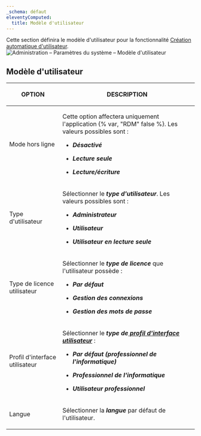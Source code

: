 ```yaml
---
_schema: défaut
eleventyComputed:
  title: Modèle d'utilisateur
---
```

Cette section définira le modèle d'utilisateur pour la fonctionnalité [Création automatique d'utilisateur](/server/web-interface/administration/configuration/server-settings/general/authentication/domain/). ![Administration – Paramètres du système – Modèle d'utilisateur](https://cdnweb.devolutions.net/docs/DVLS6081_2024_2.png)

## **Modèle d'utilisateur**

<table><thead><tr><th><p><strong>OPTION</strong></p></th><th><p><strong>DESCRIPTION</strong></p></th></tr></thead><tbody><tr><td><p>Mode hors ligne</p></td><td><p>Cette option affectera uniquement l'application {% var, "RDM" false %}. Les valeurs possibles sont :</p><ul><li><p><em><strong>Désactivé</strong></em></p></li><li><p><em><strong>Lecture seule</strong></em></p></li><li><p><em><strong>Lecture/écriture</strong></em></p></li></ul></td></tr><tr><td><p>Type d'utilisateur</p></td><td><p>Sélectionner le <em><strong>type d'utilisateur</strong></em>. Les valeurs possibles sont :</p><ul><li><p><em><strong>Administrateur</strong></em></p></li><li><p><em><strong>Utilisateur</strong></em></p></li><li><p><em><strong>Utilisateur en lecture seule</strong></em></p></li></ul></td></tr><tr><td><p>Type de licence utilisateur</p></td><td><p>Sélectionner le <em><strong>type de licence</strong></em> que l'utilisateur possède :</p><ul><li><p><em><strong>Par défaut</strong></em></p></li><li><p><em><strong>Gestion des connexions</strong></em></p></li><li><p><em><strong>Gestion des mots de passe</strong></em></p></li></ul></td></tr><tr><td><p>Profil d'interface utilisateur</p></td><td><p>Sélectionner le <em><strong>type de</strong></em><a href="/server/web-interface/customization/user-interface-profiles/"><em><strong> profil d'interface utilisateur</strong></em></a> : </p><ul><li><p><em><strong>Par défaut (professionnel de l'informatique)</strong></em></p></li><li><p><em><strong>Professionnel de l'informatique</strong></em></p></li><li><p><em><strong>Utilisateur professionnel</strong></em></p></li></ul></td></tr><tr><td><p>Langue</p></td><td><p>Sélectionner la <em><strong>langue</strong></em> par défaut de l'utilisateur.</p></td></tr></tbody></table>

&nbsp;
